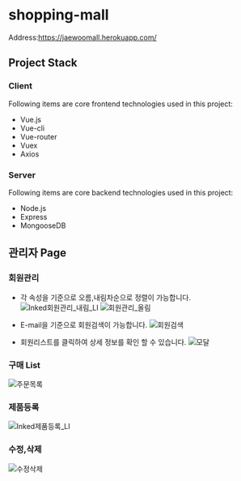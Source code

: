 # shopping-mall
Address:https://jaewoomall.herokuapp.com/  

## Project Stack  
### Client
Following items are core frontend technologies used in this project:
- Vue.js
- Vue-cli
- Vue-router
- Vuex
- Axios

### Server
Following items are core backend technologies used in this project:
- Node.js
- Express
- MongooseDB

## 관리자 Page
### 회원관리
- 각 속성을 기준으로 오름,내림차순으로 정렬이 가능합니다.
![Inked회원관리_내림_LI](https://user-images.githubusercontent.com/55423807/83840955-c7306200-a73a-11ea-9f2f-867f96897876.jpg)
![회원관리_올림](https://user-images.githubusercontent.com/55423807/83841030-f5ae3d00-a73a-11ea-9199-833385ca78ab.PNG)

- E-mail을 기준으로 회원검색이 가능합니다.
![회원검색](https://user-images.githubusercontent.com/55423807/83841024-f3e47980-a73a-11ea-8c8d-ab29c5ea55e2.PNG)

- 회원리스트를 클릭하여 상세 정보를 확인 할 수 있습니다.
![모달](https://user-images.githubusercontent.com/55423807/83841022-f2b34c80-a73a-11ea-9473-a359596cfa2b.PNG)

### 구매 List
![주문목록](https://user-images.githubusercontent.com/55423807/83841016-ef1fc580-a73a-11ea-9524-3569e76ba000.PNG)

### 제품등록 
![Inked제품등록_LI](https://user-images.githubusercontent.com/55423807/83841737-673abb00-a73c-11ea-8406-d03aa0debf10.jpg)

### 수정,삭제
![수정삭제](https://user-images.githubusercontent.com/55423807/83841920-c39dda80-a73c-11ea-9628-7eaf1c54a7e8.PNG)
